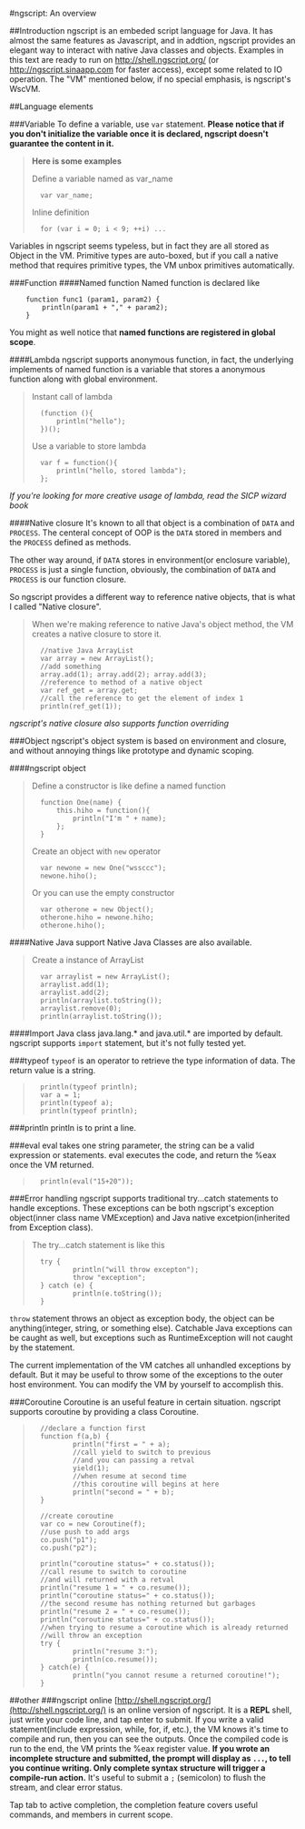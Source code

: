 #ngscript: An overview

##Introduction
ngscript is an embeded script language for Java. It has almost the same features as Javascript, and in addtion, ngscript provides an elegant way to interact with native Java classes and objects. 
Examples in this text are ready to run on http://shell.ngscript.org/ (or http://ngscript.sinaapp.com for faster access), except some related to IO operation.
The "VM" mentioned below, if no special emphasis, is ngscript's WscVM.

##Language elements

###Variable
To define a variable, use `var` statement. 
**Please notice that if you don't initialize the variable once it is declared, ngscript doesn't guarantee the content in it.**

>**Here is some examples**
>
>Define a variable named as var_name
>
>       var var_name;
>
>Inline definition
>
>       for (var i = 0; i < 9; ++i) ...

Variables in ngscript seems typeless, but in fact they are all stored as Object in the VM. 
Primitive types are auto-boxed, but if you call a native method that requires primitive types, the VM unbox primitives automatically.

###Function
####Named function
Named function is declared like

        function func1 (param1, param2) {
            println(param1 + "," + param2);
        }
        
You might as well notice that **named functions are registered in global scope**.

####Lambda
ngscript supports anonymous function, in fact, the underlying implements of named function is a variable that stores a anonymous function along with global environment.

>Instant call of lambda
>
>       (function (){
>           println("hello");
>       })();
>
>Use a variable to store lambda
>
>       var f = function(){
>           println("hello, stored lambda");
>       };
>

*If you're looking for more creative usage of lambda, read the SICP wizard book*

####Native closure
It's known to all that object is a combination of `DATA` and `PROCESS`. The centeral concept of OOP is the `DATA` stored in members and the `PROCESS` defined as methods. 

The other way around, if `DATA` stores in environment(or enclosure variable), `PROCESS` is just a single function, obviously, the combination of `DATA` and `PROCESS` is our function closure.

So ngscript provides a different way to reference native objects, that is what I called "Native closure".

>When we're making reference to native Java's object method, the VM creates a native closure to store it.
>
>       //native Java ArrayList
>       var array = new ArrayList();
>       //add something
>       array.add(1); array.add(2); array.add(3);
>       //reference to method of a native object
>       var ref_get = array.get;
>       //call the reference to get the element of index 1
>       println(ref_get(1));

*ngscript's native closure also supports function overriding*

###Object
ngscript's object system is based on environment and closure, and without annoying things like prototype and dynamic scoping.

####ngscript object
>Define a constructor is like define a named function
>
>       function One(name) {
>           this.hiho = function(){
>               println("I'm " + name);
>           };
>       }
>
>Create an object with `new` operator
>
>       var newone = new One("wssccc");
>       newone.hiho();
>
>Or you can use the empty constructor 
>
>       var otherone = new Object();
>       otherone.hiho = newone.hiho;
>       otherone.hiho();

####Native Java support
Native Java Classes are also available.
>Create a instance of ArrayList
>
>       var arraylist = new ArrayList();
>       arraylist.add(1);
>       arraylist.add(2);
>       println(arraylist.toString());
>       arraylist.remove(0);
>       println(arraylist.toString());
>

####Import Java class
java.lang.\* and java.util.\* are imported by default.
ngscript supports `import` statement, but it's not fully tested yet.

###typeof
`typeof` is an operator to retrieve the type information of data. The return value is a string.
>
>       println(typeof println);
>       var a = 1;
>       println(typeof a);
>       println(typeof println);

###println
println is to print a line.

###eval
eval takes one string parameter, the string can be a valid expression or statements. 
eval executes the code, and return the %eax once the VM returned.
>
>       println(eval("15+20"));
>

###Error handling
ngscript supports traditional try...catch statements to handle exceptions. These exceptions can be both ngscript's exception object(inner class name VMException) and Java native excetpion(inherited from Exception class).

>The try...catch statement is like this
>
>       try {
>               println("will throw excepton");
>               throw "exception";
>       } catch (e) {
>               println(e.toString());
>       }

`throw` statement throws an object as exception body, the object can be anything(integer, string, or something else).
Catchable Java exceptions can be caught as well, but exceptions such as RuntimeException will not caught by the statement.

The current implementation of the VM catches all unhandled exceptions by default. But it may be useful to throw some of the exceptions to the outer host environment. You can modify the VM by yourself to accomplish this.

###Coroutine
Coroutine is an useful feature in certain situation. ngscript supports coroutine by providing a class Coroutine.
>
>       //declare a function first
>       function f(a,b) {
>               println("first = " + a);
>               //call yield to switch to previous
>               //and you can passing a retval
>               yield(1); 
>               //when resume at second time
>               //this coroutine will begins at here
>               println("second = " + b);
>       }
>
>       //create coroutine
>       var co = new Coroutine(f); 
>       //use push to add args
>       co.push("p1");
>       co.push("p2");
>
>       println("coroutine status=" + co.status());
>       //call resume to switch to coroutine
>       //and will returned with a retval
>       println("resume 1 = " + co.resume());
>       println("coroutine status=" + co.status());
>       //the second resume has nothing returned but garbages
>       println("resume 2 = " + co.resume());
>       println("coroutine status=" + co.status());
>       //when trying to resume a coroutine which is already returned
>       //will throw an exception
>       try {
>               println("resume 3:");
>               println(co.resume());
>       } catch(e) {
>               println("you cannot resume a returned coroutine!");
>       }
>

##other
###ngscript online
[http://shell.ngscript.org/](http://shell.ngscript.org/) is an online version of ngscript.
It is a **REPL** shell, just write your code line, and tap enter to submit.
If you write a valid statement(include expression, while, for, if, etc.), the VM knows it's time to compile and run, then you can see the outputs. Once the compiled code is run to the end, the VM prints the %eax register value.
**If you wrote an incomplete structure and submitted, the prompt will display as `...`, to tell you continue writing. Only complete syntax structure will trigger a compile-run action.**
It's useful to submit a `;` (semicolon) to flush the stream, and clear error status.

Tap tab to active completion, the completion feature covers useful commands, and members in current scope.
